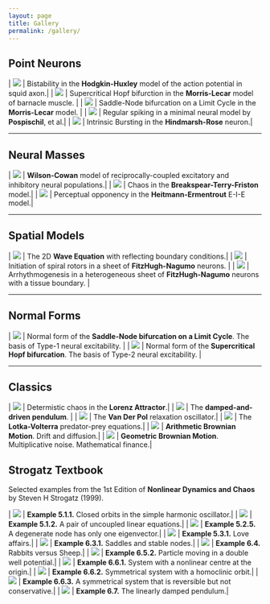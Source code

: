 ```yaml
---
layout: page
title: Gallery
permalink: /gallery/
---
```


## **Point Neurons**

| [<img src="HodgkinHuxley.gif"  class="galleryimg">](HodgkinHuxley.gif) | Bistability in the **Hodgkin-Huxley** model of the action potential in squid axon.|
| [<img src="MorrisLecarHopf.gif" class="galleryimg">](MorrisLecarHopf.gif) | Supercritical Hopf bifurction in the **Morris-Lecar** model of barnacle muscle. |
| [<img src="MorrisLecarSNLC.gif" class="galleryimg">](MorrisLecarSNLC.gif) | Saddle-Node bifurcation on a Limit Cycle in the **Morris-Lecar** model. |
| [<img src="Pospischil2008_RS.gif" class="galleryimg">](Pospischil2008_RS.gif) | Regular spiking in a minimal neural model by **Pospischil**, et al.|
| [<img src="HindmarshRoseDemo.gif" class="galleryimg">](HindmarshRoseDemo.gif) | Intrinsic Bursting in the **Hindmarsh-Rose** neuron.|

***

## **Neural Masses**

| [<img src="WilsonCowan0D.gif" class="galleryimg">](WilsonCowan0D.gif) | **Wilson-Cowan** model of reciprocally-coupled excitatory and inhibitory neural populations.|
| [<img src="BTF2003A.gif" class="galleryimg">](BTF2003A.gif) | Chaos in the **Breakspear-Terry-Friston** model.|
| [<img src="EIE0D.gif" class="galleryimg">](EIE0D.gif) | Perceptual opponency in the **Heitmann-Ermentrout** E-I-E model.|

***

## **Spatial Models**

| [<img src="WaveEquation2D.gif" class="galleryimg">](WaveEquation2D.gif) | The 2D **Wave Equation** with reflecting boundary conditions.|
| [<img src="FHN2D_dualrotor.gif" class="galleryimg">](FHN2D_dualrotor.gif) | Initiation of spiral rotors in a sheet of **FitzHugh-Nagumo** neurons. |
| [<img src="FHN2D_annulus.gif" class="galleryimg">](FHN2D_annulus.gif) | Arrhythmogenesis in a heterogeneous sheet of **FitzHugh-Nagumo** neurons with a tissue boundary. |

***

## **Normal Forms**

| [<img src="SNIC_XY.gif" class="galleryimg">](SNIC_XY.gif) | Normal form of the **Saddle-Node bifurcation on a Limit Cycle**. The basis of Type-1 neural excitability. |
| [<img src="HopfXY.gif" class="galleryimg">](HopfXY.gif) | Normal form of the **Supercritical Hopf bifurcation**. The basis of Type-2 neural excitability. |

***

## **Classics**

| [<img src="Lorenz.gif" class="galleryimg">](Lorenz.gif) | Determistic chaos in the **Lorenz Attractor**.|
| [<img src="Pendulum.gif" class="galleryimg">](Pendulum.gif) | The **damped-and-driven pendulum**. |
| [<img src="VanDerPolDemo.gif" class="galleryimg">](VanDerPolDemo.gif) | The **Van Der Pol** relaxation oscillator.|
| [<img src="LotkaVolterra.gif" class="galleryimg">](LotkaVolterra.gif) | The **Lotka-Volterra** predator-prey equations.|
| [<img src="BrownianMotionArithmetic.gif" class="galleryimg">](BrownianMotionArithmetic.gif) | **Arithmetic Brownian Motion**. Drift and diffusion.|
| [<img src="BrownianMotionGeometric.gif" class="galleryimg">](BrownianMotionGeometric.gif) | **Geometric Brownian Motion**. Multiplicative noise. Mathematical finance.|

## **Strogatz Textbook**
Selected examples from the 1st Edition of **Nonlinear Dynamics and Chaos** by Steven H Strogatz (1999).

| [<img src="Strogatz_5_1_1.gif" class="galleryimg">](Strogatz_5_1_1.gif) | **Example 5.1.1.** Closed orbits in the simple harmonic oscillator.|
| [<img src="Strogatz_5_1_2.gif" class="galleryimg">](Strogatz_5_1_2.gif) | **Example 5.1.2.** A pair of uncoupled linear equations.|
| [<img src="Strogatz_5_2_5.gif" class="galleryimg">](Strogatz_5_2_5.gif) | **Example 5.2.5.** A degenerate node has only one eigenvector.|
| [<img src="Strogatz_5_3_1.gif" class="galleryimg">](Strogatz_5_3_1.gif) | **Example 5.3.1.** Love affairs.|
| [<img src="Strogatz_6_3_1.gif" class="galleryimg">](Strogatz_6_3_1.gif) | **Example 6.3.1.** Saddles and stable nodes.|
| [<img src="Strogatz_6_4.gif" class="galleryimg">](Strogatz_6_4.gif) | **Example 6.4.** Rabbits versus Sheep.|
| [<img src="Strogatz_6_5_2.gif" class="galleryimg">](Strogatz_6_5_2.gif) | **Example 6.5.2.** Particle moving in a double well potential.|
| [<img src="Strogatz_6_6_1.gif" class="galleryimg">](Strogatz_6_6_1.gif) | **Example 6.6.1.** System with a nonlinear centre at the origin.|
| [<img src="Strogatz_6_6_2.gif" class="galleryimg">](Strogatz_6_6_2.gif) | **Example 6.6.2.** Symmetrical system with a homoclinic orbit.|
| [<img src="Strogatz_6_6_3.gif" class="galleryimg">](Strogatz_6_6_3.gif) | **Example 6.6.3.** A symmetrical system that is reversible but not conservative.|
| [<img src="Strogatz_6_7.gif" class="galleryimg">](Strogatz_6_7.gif) | **Example 6.7.** The linearly damped pendulum.|
